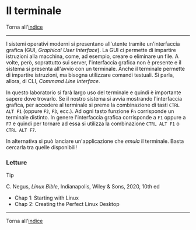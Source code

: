 # Il terminale

Torna all'[indice](../toc.md)

---

I sistemi operativi moderni si presentano all'utente tramite un'interfaccia
grafica (GUI, _Graphical User Interface_). La GUI ci permette di impartire
istruzioni alla macchina, come, ad esempio, creare o eliminare un file.
A volte, però, soprattutto sui server, l'interfaccia grafica non è
presente e il sistema si presenta all'avvio con un terminale.
Anche il terminale permette di impartire istruzioni, ma bisogna
utilizzare comandi testuali. Si parla, allora, di CLI, _Command Line Interface_.

In questo laboratorio si farà largo uso del terminale e quindi è
importante sapere dove trovarlo. Se il nostro sistema si avvia mostrando
l'interfaccia grafica, per accedere al terminale si preme la
combinazione di tasti `CTRL ALT F1` (oppure `F2`, `F3`, ecc.).
Ad ogni tasto funzione `Fn` corrisponde un terminale distinto.
In genere l'interfaccia grafica corrisponde a `F1` oppure a `F7`
e quindi per tornare ad essa si utilizza la combinazione `CTRL ALT F1` o `CTRL ALT F7`.

In alternativa si può lanciare un'applicazione che _emula_ il terminale.
Basta cercarla tra quelle disponibili!

### Letture

> [!TIP]
> C. Negus, _Linux Bible_, Indianapolis, Wiley &amp; Sons, 2020, 10th ed
>
> - Chap 1: Starting with Linux
> - Chap 2: Creating the Perfect Linux Desktop

---

Torna all'[indice](../toc.md)
